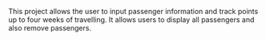 This project allows the user to input passenger information and track points up to four weeks of travelling. It allows users to display all passengers and also remove passengers. 
